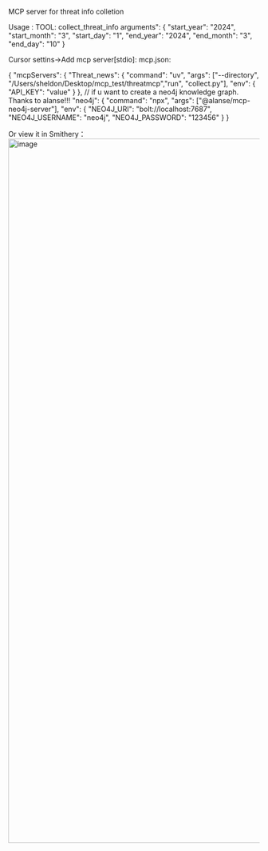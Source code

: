 MCP server for threat info colletion

Usage :
TOOL: collect_threat_info
arguments": {
      "start_year": "2024",
      "start_month": "3",
      "start_day": "1",
      "end_year": "2024",
      "end_month": "3",
      "end_day": "10"
    }

Cursor settins->Add mcp server[stdio]:
mcp.json:


{
  "mcpServers": {
    "Threat_news": {
      "command": "uv",
      "args": ["--directory", "/Users/sheldon/Desktop/mcp_test/threatmcp","run", "collect.py"],
      "env": {
        "API_KEY": "value"
      }
    },
// if u want to create a neo4j knowledge graph. Thanks to alanse!!!
    "neo4j": {
      "command": "npx",
      "args": ["@alanse/mcp-neo4j-server"],
      "env": {
        "NEO4J_URI": "bolt://localhost:7687",
        "NEO4J_USERNAME": "neo4j",
        "NEO4J_PASSWORD": "123456"
      }
    }

Or view it in Smithery：
<img width="1409" alt="image" src="https://github.com/user-attachments/assets/ed0eed70-e399-46c4-a50a-5f1c7912f03f" />


